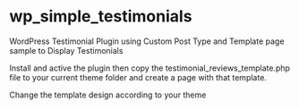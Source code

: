 # wp_simple_testimonials
WordPress Testimonial Plugin using Custom Post Type and Template page sample to Display Testimonials

Install and active the plugin then copy the testimonial_reviews_template.php file to your current theme folder and create a page with that template.

Change the template design according to your theme
